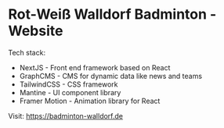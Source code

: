 # Rot-Weiß Walldorf Badminton - Website

Tech stack:

- NextJS - Front end framework based on React
- GraphCMS - CMS for dynamic data like news and teams
- TailwindCSS - CSS framework
- Mantine - UI component library
- Framer Motion - Animation library for React

Visit: https://badminton-walldorf.de
